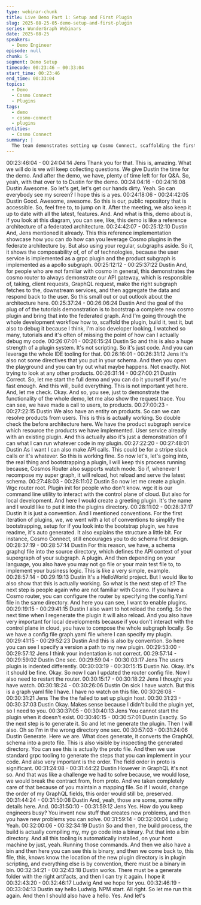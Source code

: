 ```yaml
---
type: webinar-chunk
title: Live Demo Part 1: Setup and First Plugin
slug: 2025-08-25-05-demo-setup-and-first-plugin
series: WunderGraph Webinars
date: 2025-08-25
speakers:
  - Demo Engineer
episode: null
chunk: 5
segment: Demo Setup
timecode: 00:23:46 – 00:33:04
start_time: 00:23:46
end_time: 00:33:04
topics:
  - Demo
  - Cosmo Connect
  - Plugins
tags:
  - demo
  - cosmo-connect
  - plugins
entities:
  - Cosmo Connect
summary: |
  The team demonstrates setting up Cosmo Connect, scaffolding the first plugin, configuring the router, and showing a schema-first design workflow.
---
```



00:23:46:04 - 00:24:04:14
Jens
Thank you for that. This is, amazing. What we will do is we will keep collecting questions. We
give Dustin the time for the demo. And after the demo, we have, plenty of time left for for Q&A.
So, yeah, with that over to to Dustin for the demo.
00:24:04:16 - 00:24:16:08
Dustin
Awesome. So let's get, let's get our hands dirty. Yeah. So can everybody see my screen? I hope
this is a yes.
00:24:18:06 - 00:24:42:05
Dustin
Good. Awesome, awesome. So this is our, public repository that is accessible. So, feel free to,
to jump on it. After the meeting, we also keep it up to date with all the latest, features. And. And
what is this, demo about is, if you look at this diagram, you can see, like, this demo is like a
reference architecture of a federated architecture.
00:24:42:07 - 00:25:12:10
Dustin
And, Jens mentioned it already. This this reference implementation showcase how you can do
how can you leverage Cosmo plugins in the federate architecture by. But also using your
regular, subgraphs aside. So it, it shows the composability of, of of of technologies, because the
user service is implemented as a grpc plugin and the product subgraph is implemented as a
apollo subgraph.
00:25:12:12 - 00:25:37:22
Dustin
And, for people who are not familiar with cosmo in general, this demonstrates the cosmo router
to always demonstrate our API gateway, which is responsible of, taking, client requests,
GraphQL request, make the right subgraph fetches to the, downstream services, and then
aggregate the data and respond back to the user. So this small out or out outlook about the
architecture here.
00:25:37:24 - 00:26:06:24
Dustin
And the goal of the plug of of the tutorials demonstration is to bootstrap a complete new cosmo
plugin and bring that into the federated graph. And I'm going through the whole development
workflow how to, scaffold the plugin, build it, test it, but also to debug it because I think, I'm also
developer looking, I watched so many, tutorials and it's often of missing the point of how can I
actually debug my code.
00:26:07:01 - 00:26:15:24
Dustin
So and this is also a huge strength of a plugin system. It's not scripting. So it's just code. And
you can leverage the whole IDE tooling for that.
00:26:16:01 - 00:26:31:12
Jens
It's also not some directives that you put in your schema. And then you open the playground
and you can try out what maybe happens. Not exactly. Not trying to look at any other products.
00:26:31:14 - 00:27:00:21
Dustin
Correct. So, let me start the full demo and you can do it yourself if you're fast enough. And this
will, build everything. This is not important yet here. And, let me check. Okay. And so, you see,
just to demonstrate the functionality of the whole demo, let me also show the request trace. You
can see, we have made a call to users, to products.
00:27:00:23 - 00:27:22:15
Dustin
We also have an entity on products. So can we can resolve products from users. This is this is
actually working. So double check the before architecture here. We have the product subgraph
service which resource the products we have implemented. User service already with an
existing plugin. And this actually also it's just a demonstration of I can what I can run whatever
code in my plugin.
00:27:22:20 - 00:27:48:01
Dustin
As I want I can also make API calls. This could be for a stripe slack calls or it's whatever. So this
is working fine. So now let's, let's going into, the real thing and bootstrapping a plugin, I will keep
this process running because, Cosmos Router also supports watch mode. So if, whenever I
recompose my super graph, it will reload, hot reload and serve the latest schema.
00:27:48:03 - 00:28:11:02
Dustin
So now let me create a plugin. Wgc router root. Plugin init for people who don't know. wgc it is
our command line utility to interact with the control plane of cloud. But also for local
development. And here I would create a greeting plugin. It's the name and I would like to put it
into the plugins directory.
00:28:11:02 - 00:28:37:17
Dustin
It is just a convention. And I mentioned conventions. For the first iteration of plugins, we, we
went with a lot of conventions to simplify the bootstrapping, setup for if you look into the
bootstrap plugin, we have readme, it's auto generated. It also explains the structure a little bit.
For instance, Cosmo Connect, still encourages you to do schema first design.
00:28:37:19 - 00:28:57:14
Dustin
For this reason, we have, a schema graphql file into the source directory, which defines the API
context of your supergraph of your subgraph. A plugin. And then depending on your language,
you also have you may not go file or your main test file to, to implement your business logic.
This is like a very simple, example.
00:28:57:14 - 00:29:19:13
Dustin
It's a HelloWorld project. But I would like to also show that this is actually working. So what is
the next step of it? The next step is people again who are not familiar with Cosmo. If you have a
Cosmo router, you can configure the router by specifying the config.Yaml file in the same
directory. And here you can see, I want to enable plugins.
00:29:19:15 - 00:29:41:15
Dustin
I also want to hot reload the config. So the next time when I regenerate the plugin it will also
reload. And you also have very important for local developments because if you don't interact
with the control plane in cloud, you have to compose the whole subgraph locally. So we have a
config file graph.yaml file where I can specify my plugin.
00:29:41:15 - 00:29:52:23
Dustin
And this is also by convention. So here you can see I specify a version a path to my new plugin.
00:29:53:00 - 00:29:57:12
Jens
I think your indentation is not correct.
00:29:57:14 - 00:29:59:02
Dustin
One sec.
00:29:59:04 - 00:30:03:17
Jens
The users plugin is indented differently.
00:30:03:19 - 00:30:15:15
Dustin
No. Okay. It's it should be fine. Okay. So now I can I updated the router config file. Now I also
need to restart the router.
00:30:15:17 - 00:30:18:22
Jens
I thought you have watch.
00:30:18:24 - 00:30:26:06
Dustin
On sick I have watch. But this is a graph yaml file I have. I have no watch on this file.
00:30:26:08 - 00:30:31:21
Jens
The the the failed to set up plugin host.
00:30:31:23 - 00:30:37:03
Dustin
Okay. Makes sense because I didn't build the plugin yet, so I need to you.
00:30:37:05 - 00:30:40:13
Jens
You cannot start the plugin when it doesn't exist.
00:30:40:15 - 00:30:57:01
Dustin
Exactly. So the next step is to generate it. So and let me generate the plugin. Then I will also.
Oh so I'm in the wrong directory one sec.
00:30:57:03 - 00:31:24:06
Dustin
Generate. Here we are. What does generate, it converts the GraphQL schema into a proto file.
This is also visible by inspecting the generated directory. You can see this is actually the proto
file. And then we use standard grpc tooling to generate the steps that you can implement in your
code. And also very important is the order. The field order in proto is significant.
00:31:24:08 - 00:31:44:22
Dustin
However in GraphQL it's not so. And that was like a challenge we had to solve because, we
would lose, we would break the contract from, from proto. And we taken completely care of that
because of you maintain a mapping file. So if I would, change the order of my GraphQL fields,
this order would still be, preserved.
00:31:44:24 - 00:31:50:08
Dustin
And, yeah, those are some, some nifty details here. And.
00:31:50:10 - 00:31:59:12
Jens
Yes. How do you keep engineers busy? You invent new stuff that creates new problems, and
then you have new problems you can solve.
00:31:59:14 - 00:32:00:04
Ludwig
Yeah.
00:32:00:06 - 00:32:34:19
Dustin
So and then, the build process, the build is actually compiling my, my go code into a binary. Put
that into a bin directory. And all this tooling is automatically installed, on your host machine by
just, yeah. Running those commands. And then we also have a bin and then here you can see
this is binary, and then we come back to, this file, this, knows know the location of the new
plugin directory is in plugin scripting, and everything else is by convention, there must be a
binary in bin.
00:32:34:21 - 00:32:43:18
Dustin
works.
There must be a generate folder with the right artifacts, and then I can try it again. I hope it
00:32:43:20 - 00:32:46:17
Ludwig
And we hope for you.
00:32:46:19 - 00:33:04:13
Dustin
say hello Ludwig.
NPM start. All right. So let me run this again. And then I should also have a hello. Yes. And let's